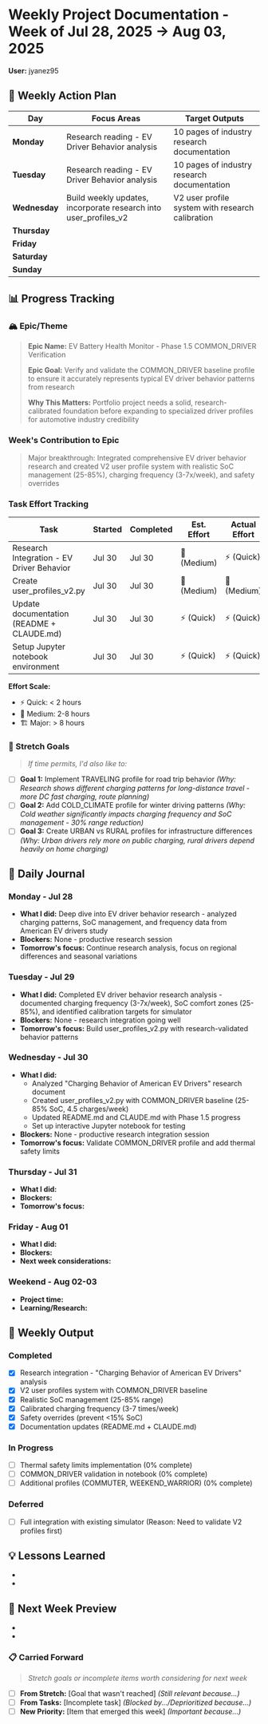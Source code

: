 # Weekly Project Documentation - Week of Jul 28, 2025 → Aug 03, 2025
**User:** jyanez95

## 📅 Weekly Action Plan

| Day | Focus Areas | Target Outputs |
|-----|-------------|----------------|
| **Monday** | Research reading - EV Driver Behavior analysis | 10 pages of industry research documentation |
| **Tuesday** | Research reading - EV Driver Behavior analysis | 10 pages of industry research documentation |
| **Wednesday** | Build weekly updates, incorporate research into user_profiles_v2 | V2 user profile system with research calibration |
| **Thursday** | | |
| **Friday** | | |
| **Saturday** | | |
| **Sunday** | | |

## 📊 Progress Tracking

### 🏔️ Epic/Theme
> **Epic Name:** EV Battery Health Monitor - Phase 1.5 COMMON_DRIVER Verification
> 
> **Epic Goal:** Verify and validate the COMMON_DRIVER baseline profile to ensure it accurately represents typical EV driver behavior patterns from research
> 
> **Why This Matters:** Portfolio project needs a solid, research-calibrated foundation before expanding to specialized driver profiles for automotive industry credibility

### Week's Contribution to Epic
> Major breakthrough: Integrated comprehensive EV driver behavior research and created V2 user profile system with realistic SoC management (25-85%), charging frequency (3-7x/week), and safety overrides

### Task Effort Tracking

| Task | Started | Completed | Est. Effort | Actual Effort | Notes |
|------|---------|-----------|-------------|---------------|-------|
| Research Integration - EV Driver Behavior | Jul 30 | Jul 30 | 🔨 (Medium) | ⚡ (Quick) | Comprehensive analysis complete |
| Create user_profiles_v2.py | Jul 30 | Jul 30 | 🔨 (Medium) | 🔨 (Medium) | COMMON_DRIVER baseline created |
| Update documentation (README + CLAUDE.md) | Jul 30 | Jul 30 | ⚡ (Quick) | ⚡ (Quick) | Phase 1.5 progress documented |
| Setup Jupyter notebook environment | Jul 30 | Jul 30 | ⚡ (Quick) | ⚡ (Quick) | notebooks/workspace.ipynb |

**Effort Scale:**
- ⚡ Quick: < 2 hours
- 🔨 Medium: 2-8 hours  
- 🏗️ Major: > 8 hours

### 🎯 Stretch Goals
> *If time permits, I'd also like to:*

- [ ] **Goal 1:** Implement TRAVELING profile for road trip behavior *(Why: Research shows different charging patterns for long-distance travel - more DC fast charging, route planning)*
- [ ] **Goal 2:** Add COLD_CLIMATE profile for winter driving patterns *(Why: Cold weather significantly impacts charging frequency and SoC management - 30% range reduction)*
- [ ] **Goal 3:** Create URBAN vs RURAL profiles for infrastructure differences *(Why: Urban drivers rely more on public charging, rural drivers depend heavily on home charging)*

## 📝 Daily Journal

### Monday - Jul 28
- **What I did:** Deep dive into EV driver behavior research - analyzed charging patterns, SoC management, and frequency data from American EV drivers study
- **Blockers:** None - productive research session
- **Tomorrow's focus:** Continue research analysis, focus on regional differences and seasonal variations

### Tuesday - Jul 29
- **What I did:** Completed EV driver behavior research analysis - documented charging frequency (3-7x/week), SoC comfort zones (25-85%), and identified calibration targets for simulator
- **Blockers:** None - research integration going well
- **Tomorrow's focus:** Build user_profiles_v2.py with research-validated behavior patterns

### Wednesday - Jul 30
- **What I did:** 
  - Analyzed "Charging Behavior of American EV Drivers" research document
  - Created user_profiles_v2.py with COMMON_DRIVER baseline (25-85% SoC, 4.5 charges/week)
  - Updated README.md and CLAUDE.md with Phase 1.5 progress
  - Set up interactive Jupyter notebook for testing
- **Blockers:** None - productive research integration session
- **Tomorrow's focus:** Validate COMMON_DRIVER profile and add thermal safety limits

### Thursday - Jul 31
- **What I did:**
- **Blockers:**
- **Tomorrow's focus:**

### Friday - Aug 01
- **What I did:**
- **Blockers:**
- **Next week considerations:**

### Weekend - Aug 02-03
- **Project time:**
- **Learning/Research:**

## 🎯 Weekly Output

### Completed
- [x] Research integration - "Charging Behavior of American EV Drivers" analysis
- [x] V2 user profiles system with COMMON_DRIVER baseline
- [x] Realistic SoC management (25-85% range)
- [x] Calibrated charging frequency (3-7 times/week)
- [x] Safety overrides (prevent <15% SoC)
- [x] Documentation updates (README.md + CLAUDE.md)

### In Progress
- [ ] Thermal safety limits implementation (0% complete)
- [ ] COMMON_DRIVER validation in notebook (0% complete)
- [ ] Additional profiles (COMMUTER, WEEKEND_WARRIOR) (0% complete)

### Deferred
- [ ] Full integration with existing simulator (Reason: Need to validate V2 profiles first)

## 💡 Lessons Learned
- 
- 

## 🔄 Next Week Preview
- 
-

### 📋 Carried Forward
> *Stretch goals or incomplete items worth considering for next week*

- [ ] **From Stretch:** [Goal that wasn't reached] *(Still relevant because...)*
- [ ] **From Tasks:** [Incomplete task] *(Blocked by.../Deprioritized because...)*
- [ ] **New Priority:** [Item that emerged this week] *(Important because...)*
